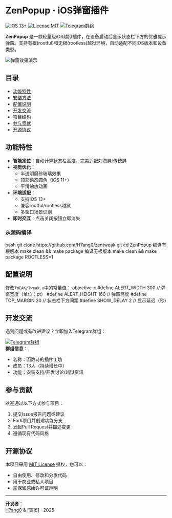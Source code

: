 # ZenPopup · iOS弹窗插件

[![iOS 13+](https://img.shields.io/badge/iOS-13%2B-blue)](https://www.apple.com/ios)
[![License MIT](https://img.shields.io/badge/License-MIT-green)](LICENSE)
[![Telegram群组](https://img.shields.io/badge/Telegram-交流群组-blue)](https://t.me/HyanguChat)

**ZenPopup** 是一款轻量级iOS越狱插件，在设备启动后显示状态栏下方的优雅提示弹窗。支持有根(rootful)和无根(rootless)越狱环境，自动适配不同iOS版本和设备类型。

![弹窗效果演示](https://via.placeholder.com/400x250.png?text=ZenPopup+Demo+Preview)

## 目录
- [功能特性](#功能特性)
- [安装方法](#安装方法)
- [配置说明](#配置说明)
- [开发交流](#开发交流)
- [项目结构](#项目结构)
- [参与贡献](#参与贡献)
- [开源协议](#开源协议)

## 功能特性
- **智能定位**：自动计算状态栏高度，完美适配刘海屏/传统屏
- **视觉优化**：
  - 半透明磨砂玻璃效果
  - 顶部动态圆角（iOS 11+）
  - 平滑缩放动画
- **环境适配**：
  - 支持iOS 13+
  - 兼容rootful/rootless越狱
  - 多窗口场景识别
- **即时交互**：点击关闭按钮立即消失

### 从源码编译
bash
git clone https://github.com/H7ang0/zentweak.git
cd ZenPopup
编译有根版本
make clean && make package
编译无根版本
make clean && make package ROOTLESS=1
## 配置说明
修改`TWEAK/Tweak.x`中的常量值：
objective-c
#define ALERT_WIDTH 300 // 弹窗宽度（单位：pt）
#define ALERT_HEIGHT 160 // 弹窗高度
#define TOP_MARGIN 20 // 状态栏下方间距
#define SHOW_DELAY 2 // 显示延迟（秒）

## 开发交流
遇到问题或有改进建议？立即加入Telegram群组：

[![Telegram群组](https://img.shields.io/badge/-点击加入-blue?logo=telegram)](https://t.me/HyanguChat)  
**群组信息**：
- 名称：函数诗的插件工坊
- 成员：13人（持续增长中）
- 功能：安装支持/开发讨论/越狱资讯


## 参与贡献
欢迎通过以下方式参与项目：
1. 提交Issue报告问题或建议
2. Fork项目并创建功能分支
3. 发起Pull Request并描述变更
4. 遵循现有代码风格

## 开源协议
本项目采用 [MIT License](LICENSE) 授权，您可以：
- 自由使用、修改和分发代码
- 用于商业或私人项目
- 需保留原始许可证声明

---
**开发者**：  
[H7ang0](https://t.me/H7ang0) & [窦窦] · 2025
